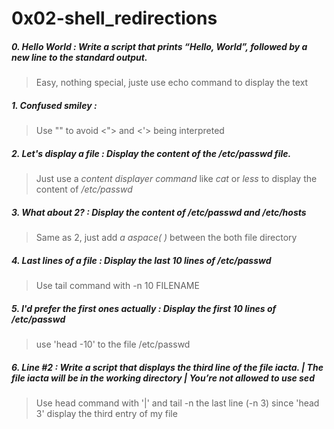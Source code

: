 # 0x02-shell_redirections

##### 0. Hello World :  Write a script that prints “Hello, World”, followed by a new line to the standard output.
> Easy, nothing special, juste use echo command to display the text

##### 1. Confused smiley :
> Use "" to avoid <"> and <'> being interpreted

##### 2. Let's display a file : Display the content of the /etc/passwd file.
> Just use a *content displayer command* like *cat* or *less* to display the content of */etc/passwd*

##### 3. What about 2? : Display the content of /etc/passwd and /etc/hosts
> Same as 2, just add  *a aspace( )* between the both file directory

##### 4. Last lines of a file : Display the last 10 lines of /etc/passwd
> Use tail command with -n 10 FILENAME

##### 5. I'd prefer the first ones actually : Display the first 10 lines of /etc/passwd
>use 'head -10' to the file /etc/passwd

##### 6. Line #2  : Write a script that displays the third line of the file iacta. | The file iacta will be in the working directory | You’re not allowed to use sed
> Use head command with '|' and tail -n the last line (-n 3) since 'head 3' display the third entry of my file
